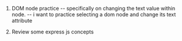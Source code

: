 1. DOM node practice 
-- specifically on changing the text value within node.
-- i want to practice selecting a dom node and change its text attribute

2. Review some express js concepts

